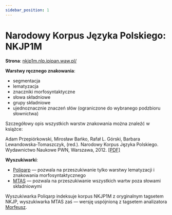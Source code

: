 ```yaml
---
sidebar_position: 1
---
```


# Narodowy Korpus Języka Polskiego: NKJP1M


__Strona__: [nkjp1m.nlp.ipipan.waw.pl/](http://nkjp1m.nlp.ipipan.waw.pl)

__Warstwy ręcznego znakowania__:
* segmentacja
* lematyzacja
* znaczniki morfosyntaktyczne
* słowa składniowe
* grupy składniowe
* ujednoznacznie znaczeń słów (ograniczone do wybranego podzbioru słownictwa)

Szczegółowy opis wszystkich warstw znakowania można znaleźć w książce:

Adam Przepiórkowski, Mirosław Bańko, Rafał L. Górski, Barbara Lewandowska-Tomaszczyk, (red.). Narodowy Korpus Języka Polskiego. Wydawnictwo Naukowe PWN, Warszawa, 2012. [\[PDF\]](http://nkjp.pl/settings/papers/NKJP_ksiazka.pdf)

__Wyszukiwarki__:
* [Poliqarp](http://nkjp.pl/poliqarp/nkjp1M/) — pozwala na przeszukiwanie tylko warstwy lematyzacji i znakowania morfosyntaktycznego
* [MTAS](http://nkjp1m.nlp.ipipan.waw.pl) — pozwala na przeszukiwanie wszystkich wartw poza słowami składniowymi

Wyszukiwarka Poliqarp indeksuje korpus NKJP1M z oryginalnym tagsetem NKJP, wyszukiwarka MTAS zaś — wersję uspójnioną z tagsetem analizatora [Morfeusz](https://morfeusz.sgjp.pl/).
